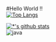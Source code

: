 #Hello World !!<br>
[![Top Langs](https://github-readme-stats.vercel.app/api/top-langs/?username=LittleTwigs)](https://github.com/LittleTwigs/github-readme-stats)


[![*'s github stats](https://github-readme-stats.vercel.app/api?username=LittleTwigs&show_icons=true&theme=radical)](https://github.com/LittleTwigs)<br>
![java](https://img.shields.io/badge/-자바-007396?style=flat&logo=Java&logoColor=ffffff)
